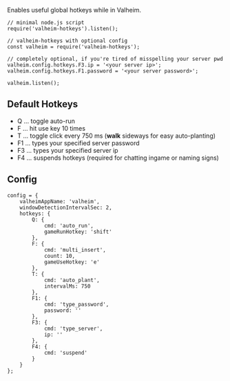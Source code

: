 Enables useful global hotkeys while in Valheim.

```
// minimal node.js script
require('valheim-hotkeys').listen();
```

```
// valheim-hotkeys with optional config
const valheim = require('valheim-hotkeys');

// completely optional, if you're tired of misspelling your server pwd
valheim.config.hotkeys.F3.ip = '<your server ip>';
valheim.config.hotkeys.F1.password = '<your server password>';

valheim.listen();
```

## Default Hotkeys

- Q  ... toggle auto-run
- F  ... hit use key 10 times
- T  ... toggle click every 750 ms (**walk** sideways for easy auto-planting)
- F1 ... types your specified server password
- F3 ... types your specified server ip
- F4 ... suspends hotkeys (required for chatting ingame or naming signs)

## Config

```
config = {
    valheimAppName: 'valheim',
    windowDetectionIntervalSec: 2,
    hotkeys: {
        Q: {
            cmd: 'auto_run',
            gameRunHotkey: 'shift'
        },
        F: {
            cmd: 'multi_insert',
            count: 10,
            gameUseHotkey: 'e'
        },
        T: {
            cmd: 'auto_plant',
            intervalMs: 750
        },
        F1: {
            cmd: 'type_password',
            password: ''
        },
        F3: {
            cmd: 'type_server',
            ip: ''
        },
        F4: {
            cmd: 'suspend'
        }
    }
};
```